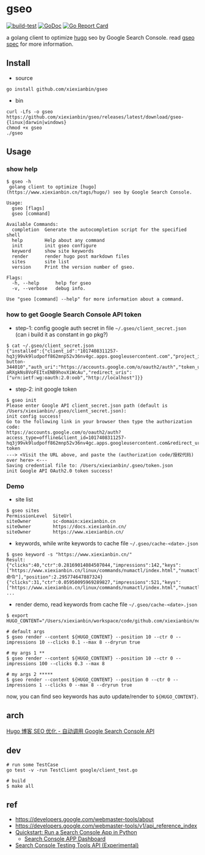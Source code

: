 # gseo

[![build-test](https://github.com/xiexianbin/gseo/actions/workflows/workflow.yaml/badge.svg)](https://github.com/xiexianbin/gseo/actions/workflows/workflow.yaml)
[![GoDoc](https://godoc.org/github.com/xiexianbin/gseo?status.svg)](https://pkg.go.dev/github.com/xiexianbin/gseo)
[![Go Report Card](https://goreportcard.com/badge/github.com/xiexianbin/go-actions-demo)](https://goreportcard.com/report/github.com/xiexianbin/go-actions-demo)

a golang client to optimize [hugo](https://www.xiexianbin.cn/tags/hugo/) seo by Google Search Console. read [gseo spec](./docs/specification.md) for more information.

## Install

- source

```
go install github.com/xiexianbin/gseo
```

- bin

```
curl -Lfs -o gseo https://github.com/xiexianbin/gseo/releases/latest/download/gseo-{linux|darwin|windows}
chmod +x gseo
./gseo
```

## Usage

### show help

```
$ gseo -h
 golang client to optimize [hugo](https://www.xiexianbin.cn/tags/hugo/) seo by Google Search Console.

Usage:
  gseo [flags]
  gseo [command]

Available Commands:
  completion  Generate the autocompletion script for the specified shell
  help        Help about any command
  init        init gseo configure
  keyword     show site keywords
  render      render hugo post markdown files
  sites       site list
  version     Print the version number of gseo.

Flags:
  -h, --help      help for gseo
  -v, --verbose   debug info.

Use "gseo [command] --help" for more information about a command.
```

### how to get Google Search Console API token

- step-1: config google auth secret in file `~/.gseo/client_secret.json` (can i build it as constant in go pkg?)

```
$ cat ~/.gseo/client_secret.json
{"installed":{"client_id":"1017408311257-hq3j99vk9ludpoff862mnp52v36nv4gc.apps.googleusercontent.com","project_id":"adept-button-344010","auth_uri":"https://accounts.google.com/o/oauth2/auth","token_uri":"https://oauth2.googleapis.com/token","auth_provider_x509_cert_url":"https://www.googleapis.com/oauth2/v1/certs","client_secret":"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","redirect_uris":["urn:ietf:wg:oauth:2.0:oob","http://localhost"]}}
```

- step-2: init google token

```
$ gseo init
Please enter Google API client_secret.json path (default is /Users/xiexianbin/.gseo/client_secret.json):
init config success!
Go to the following link in your browser then type the authorization code:
https://accounts.google.com/o/oauth2/auth?access_type=offline&client_id=1017408311257-hq3j99vk9ludpoff862mnp52v36nv4gc.apps.googleusercontent.com&redirect_uri=urn%3Aietf%3Awg%3Aoauth%3A2.0%3Aoob&response_type=code&scope=https%3A%2F%2Fwww.googleapis.com%2Fauth%2Fwebmasters.readonly&state=state-token
---> <Visit the URL above, and paste the (authorization code/授权代码) over here> <---
Saving credential file to: /Users/xiexianbin/.gseo/token.json
init Google API OAuth2.0 token success!
```

### Demo

- site list

```
$ gseo sites
PermissionLevel  SiteUrl
siteOwner        sc-domain:xiexianbin.cn
siteOwner        https://docs.xiexianbin.cn/
siteOwner        https://www.xiexianbin.cn/
```

- keywords, while write keywords to cache file `~/.gseo/cache-<date>.json`

```
$ gseo keyword -s "https://www.xiexianbin.cn/"
Result:
{"clicks":40,"ctr":0.28169014084507044,"impressions":142,"keys":["https://www.xiexianbin.cn/linux/commands/numactl/index.html","numactl 命令"],"position":2.295774647887324}
{"clicks":31,"ctr":0.05950095969289827,"impressions":521,"keys":["https://www.xiexianbin.cn/linux/commands/numactl/index.html","numactl"],"position":7.7389635316698655}
...
```

- render demo, read keywords from cache file `~/.gseo/cache-<date>.json`

```
$ export HUGO_CONTENT="/Users/xiexianbin/workspace/code/github.com/xiexianbin/note.seo/content"

# default args
$ gseo render --content ${HUGO_CONTENT} --position 10 --ctr 0 --impressions 10 --clicks 0.1 --max 8 --dryrun true

# my args 1 **
$ gseo render --content ${HUGO_CONTENT} --position 10 --ctr 0 --impressions 100 --clicks 0.3 --max 8

# my args 2 *****
$ gseo render --content ${HUGO_CONTENT} --position 0 --ctr 0 --impressions 1 --clicks 0 --max 8 --dryrun true
```

now, you can find seo keywords has auto update/render to `${HUGO_CONTENT}`.

## arch

[Hugo 博客 SEO 优化 - 自动调用 Google Search Console API](https://www.xiexianbin.cn/open-sources/google-search-console-render-hugo-post/index.html)

## dev

```
# run some TestCase
go test -v -run TestClient google/client_test.go

# build
$ make all
```

## ref

- https://developers.google.com/webmaster-tools/about
- https://developers.google.com/webmaster-tools/v1/api_reference_index
- [Quickstart: Run a Search Console App in Python](https://developers.google.com/webmaster-tools/v1/quickstart/quickstart-python)
  - [Search Console APP Dashboard](https://console.cloud.google.com/apis/api/cloudsearch.googleapis.com/overview)
- [Search Console Testing Tools API (Experimental)](https://developers.google.com/webmaster-tools/search-console-api)
